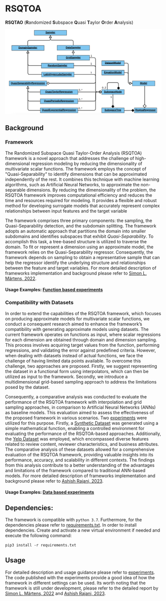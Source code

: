 # **RSQTOA**

**RSQTAO** (**R**andomized **S**ubspace **Q**uasi **T**aylor **O**rder **A**nalysis)

![UML Class Diagram](./class_diagram.png "UML Class Diagram")

## Background

### Framework

The Randomized Subspace Quasi Taylor-Order Analysis (RSQTOA) framework is a novel approach that addresses the challenge
of high-dimensional regression modeling by reducing the dimensionality of multivariate scalar functions. The framework
employs the concept of "Quasi-Separability" to identify dimensions that can be approximated independently of the rest.
It combines this technique with machine learning algorithms, such as Artificial Neural Networks, to approximate the
non-separable dimensions. By reducing the dimensionality of the problem, the RSQTOA framework improves computational
efficiency and reduces the time and resources required for modeling. It provides a flexible and robust method for
developing surrogate models that accurately represent complex relationships between input features and the target
variable

The framework comprises three primary components: the sampling, the Quasi-Separability detection, and the subdomain
splitting. The framework adopts an automatic approach that partitions the domain into smaller subdomains and identifies
subspaces that exhibit _Quasi-Separability_. To accomplish this task, a tree-based structure is utilized to traverse the
domain. To fit or represent a dimension using an approximate model, the framework relies on the Quasi-Separability
regressor. Consequently, the framework depends on sampling to obtain a representative sample that can help the regressor 
identify the underlying structure and relationships between the feature and target variables. For more detailed
description of frameworks implementation and background please refer to [Simon L. Märtens, 2022].

#### Usage Examples: [Function based experiments]

### Compatibility with Datasets

In order to extend the capabilities of the RSQTOA framework, which focuses on producing approximate models for
multivariate scalar functions, we conduct a consequent research aimed to enhance the framework’s compatibility with 
generating approximate models using datasets. The current framework operates on functions as input, where scalar 
regressions for each dimension are obtained through domain and dimension sampling. This process involves acquiring target 
values from the function, performing regressions, and validating the error against predefined criteria. However, when 
dealing with datasets instead of actual functions, we face the challenge of having limited data points available. To 
overcome this challenge, two approaches are proposed. Firstly, we suggest representing the dataset in a functional form 
using interpolators, which can then be utilized as input to the framework. Secondly, we introduce a multidimensional 
grid-based sampling approach to address the limitations posed by the dataset.

Consequently, a comparative analysis was conducted to evaluate the performance of the RSQTOA framework with
interpolation and grid sampling approaches, in comparison to Artificial Neural Networks (ANNs) as baseline models. This
evaluation aimed to assess the effectiveness of the proposed framework in various scenarios. Two [experiments] were utilized
for this purpose. Firstly, a [Synthetic Dataset] was generated using a simple mathematical function, enabling a controlled
environment for evaluating the performance of the RSQTOA-based approaches. Additionally, the [Yelp Dataset] was
employed, which encompassed diverse features related to review content, reviewer characteristics, and business
attributes. The comparative analysis of these datasets allowed for a comprehensive evaluation of the RSQTOA framework,
providing valuable insights into its performance, accuracy, and scalability in different contexts. The findings from
this analysis contribute to a better understanding of the advantages and limitations of the framework compared to
traditional ANN-based models. For more detailed description of frameworks implementation and background please refer to 
[Ashish Rajani, 2023].

#### Usage Examples: [Data based experiments]

## Dependencies:

The framework is compatible with `python 3.7`. Furthermore, for the dependencies please refer to [requirements.txt]. In
order to install dependencies. Create and activate a new virtual environment if needed and execute the following command: 


```
pip3 install -r requirements.txt
```

## Usage

For detailed description and usage guidance please refer to [experiments]. The code published with the experiments
provide a good idea of how the framework in different settings can be used. Its worth noting that the framework  is 
still under development, please refer to the detailed report by [Simon L. Märtens, 2022] and [Ashish Rajani, 2023].

[Simon L. Märtens, 2022]: /report/01_RSQTOA_Framework_Simon_Maertens.pdf
[Ashish Rajani, 2023]: /report/02_RSQTOA_Framework_Dataset_Adoption_Ashish_Rajani.pdf
[Function based experiments]: /case_studies/python
[experiments]: /experiments/README.md
[Data based experiments]: /experiments/README.md
[Synthetic Dataset]: /experiments/synthetic/README.md
[Yelp Dataset]: /experiments/yelp/README.md
[requirements.txt]: requirements.txt
